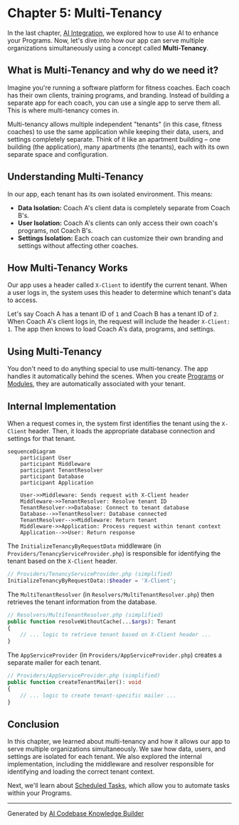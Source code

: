 # Chapter 5: Multi-Tenancy

In the last chapter, [AI Integration](04_ai_integration.md), we explored how to use AI to enhance your Programs. Now, let's dive into how our app can serve multiple organizations simultaneously using a concept called **Multi-Tenancy**.

## What is Multi-Tenancy and why do we need it?

Imagine you're running a software platform for fitness coaches.  Each coach has their own clients, training programs, and branding.  Instead of building a separate app for each coach, you can use a single app to serve them all. This is where multi-tenancy comes in.

Multi-tenancy allows multiple independent "tenants" (in this case, fitness coaches) to use the same application while keeping their data, users, and settings completely separate. Think of it like an apartment building – one building (the application), many apartments (the tenants), each with its own separate space and configuration.

## Understanding Multi-Tenancy

In our app, each tenant has its own isolated environment. This means:

* **Data Isolation:** Coach A's client data is completely separate from Coach B's.
* **User Isolation:** Coach A's clients can only access their own coach's programs, not Coach B's.
* **Settings Isolation:**  Each coach can customize their own branding and settings without affecting other coaches.

## How Multi-Tenancy Works

Our app uses a header called `X-Client` to identify the current tenant.  When a user logs in, the system uses this header to determine which tenant's data to access.

Let's say Coach A has a tenant ID of `1` and Coach B has a tenant ID of `2`.  When Coach A's client logs in, the request will include the header `X-Client: 1`.  The app then knows to load Coach A's data, programs, and settings.

## Using Multi-Tenancy

You don't need to do anything special to use multi-tenancy. The app handles it automatically behind the scenes.  When you create [Programs](01_protocols_and_programs.md) or [Modules](02_modules.md), they are automatically associated with your tenant.

## Internal Implementation

When a request comes in, the system first identifies the tenant using the `X-Client` header. Then, it loads the appropriate database connection and settings for that tenant.

```mermaid
sequenceDiagram
    participant User
    participant Middleware
    participant TenantResolver
    participant Database
    participant Application

    User->>Middleware: Sends request with X-Client header
    Middleware->>TenantResolver: Resolve tenant ID
    TenantResolver->>Database: Connect to tenant database
    Database-->>TenantResolver: Database connected
    TenantResolver-->>Middleware: Return tenant
    Middleware->>Application: Process request within tenant context
    Application-->>User: Return response
```

The `InitializeTenancyByRequestData` middleware (in `Providers/TenancyServiceProvider.php`) is responsible for identifying the tenant based on the `X-Client` header.

```php
// Providers/TenancyServiceProvider.php (simplified)
InitializeTenancyByRequestData::$header = 'X-Client';
```

The `MultiTenantResolver` (in `Resolvers/MultiTenantResolver.php`) then retrieves the tenant information from the database.

```php
// Resolvers/MultiTenantResolver.php (simplified)
public function resolveWithoutCache(...$args): Tenant
{
    // ... logic to retrieve tenant based on X-Client header ...
}
```

The `AppServiceProvider` (in `Providers/AppServiceProvider.php`) creates a separate mailer for each tenant.

```php
// Providers/AppServiceProvider.php (simplified)
public function createTenantMailer(): void
{
    // ... logic to create tenant-specific mailer ...
}
```

## Conclusion

In this chapter, we learned about multi-tenancy and how it allows our app to serve multiple organizations simultaneously. We saw how data, users, and settings are isolated for each tenant. We also explored the internal implementation, including the middleware and resolver responsible for identifying and loading the correct tenant context.

Next, we'll learn about [Scheduled Tasks](06_scheduled_tasks.md), which allow you to automate tasks within your Programs.


---

Generated by [AI Codebase Knowledge Builder](https://github.com/The-Pocket/Tutorial-Codebase-Knowledge)